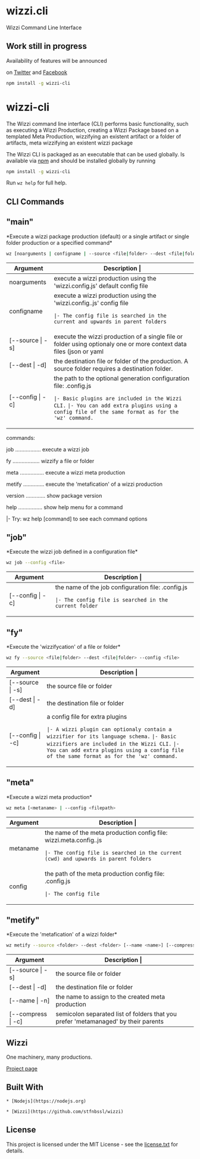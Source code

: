 # wizzi.cli

Wizzi Command Line Interface




## Work still in progress

Availability of features will be announced

on [Twitter](https://twitter.com/wizziteam) and [Facebook](https://www.facebook.com/wizzifactory)


```sh
npm install -g wizzi-cli
```
# wizzi-cli
The Wizzi command line interface (CLI) performs basic functionality, such as executing a Wizzi Production, creating a Wizzi Package based on a templated Meta Production, wizzifying an existent artifact or a folder of artifacts, meta wizzifying an existent wizzi package

The Wizzi CLI is packaged as an executable that can be used globally. Is available via [npm](https://www.npmjs.com/) and should be installed globally by running

```sh
npm install -g wizzi-cli
```
Run `wz help` for full help.

## CLI Commands
## "main"

<p>*Execute a wizzi package production (default) or a single artifact or single folder production or a specified command*</p>

```sh
wz [noarguments | configname | --source <file|folder> --dest <file|folder> -ctx <file>[-ctx <file>]...] --config <file>| [command <options>]
```

<table>
<thead>
<th>Argument<th>Description                                                                                                                                                                                                                         |</thead>
<tbody>
<tr>
<td>noarguments</td>
<td>execute a wizzi production using the 'wizzi.config.js' default config file

</tr>
<tr>
<td>configname</td>
<td>execute a wizzi production using the 'wizzi.config.<configname>.js' config file

`|- The config file is searched in the current and upwards in parent folders`
</tr>
<tr>
<td>[--source | -s] <file | folder></td>
<td>execute the wizzi production of a single file or folder using optionaly one or more context data files (json or yaml

</tr>
<tr>
<td>[--dest | -d] <file | folder></td>
<td>the destination file or folder of the production. A source folder requires a destination folder.

</tr>
<tr>
<td>[--config | -c] <file></td>
<td>the path to the optional generation configuration file: <file>.config.js

`|- Basic plugins are included in the Wizzi CLI.`
`|- You can add extra plugins using a config file of the same format as for the 'wz' command.`
</tr>
</tbody>
</table>

commands:

 job ................. execute a wizzi job

 fy .................. wizzify a file or folder

 meta ................ execute a wizzi meta production

 metify .............. execute the 'metafication' of a wizzi production

 version ............. show package version

 help ................ show help menu for a command

 |- Try: wz help [command] to see each command options

## "job"

<p>*Execute the wizzi job defined in a configuration file*</p>

```sh
wz job --config <file>
```

<table>
<thead>
<th>Argument<th>Description                                                                                                                                                                                                                         |</thead>
<tbody>
<tr>
<td>[--config | -c] <configname></td>
<td>the name of the job configuration file: <configname>.config.js

`|- The config file is searched in the current folder`
</tr>
</tbody>
</table>

## "fy"

<p>*Execute the 'wizzifycation' of a file or folder*</p>

```sh
wz fy --source <file|folder> --dest <file|folder> --config <file>
```

<table>
<thead>
<th>Argument<th>Description                                                                                                                                                                                                                         |</thead>
<tbody>
<tr>
<td>[--source | -s] <file | folder></td>
<td>the source file or folder

</tr>
<tr>
<td>[--dest | -d] <file | folder></td>
<td>the destination file or folder

</tr>
<tr>
<td>[--config | -c] <file></td>
<td>a config file for extra plugins

`|- A wizzi plugin can optionaly contain a wizzifier for its language schema.`
`|- Basic wizzifiers are included in the Wizzi CLI.`
`|- You can add extra plugins using a config file of the same format as for the 'wz' command.`
</tr>
</tbody>
</table>

## "meta"

<p>*Execute a wizzi meta production*</p>

```sh
wz meta [<metaname> | --config <filepath>
```

<table>
<thead>
<th>Argument<th>Description                                                                                                                                                                                                                         |</thead>
<tbody>
<tr>
<td>metaname</td>
<td>the name of the meta production config file: wizzi.meta.config.<metaname>.js

`|- The config file is searched in the current (cwd) and upwards in parent folders`
</tr>
<tr>
<td>config</td>
<td>the path of the meta production config file: <filepath>.config.js

`|- The config file`
</tr>
</tbody>
</table>

## "metify"

<p>*Execute the 'metafication' of a wizzi folder*</p>

```sh
wz metify --source <folder> --dest <folder> [--name <name>] [--compress <subfolder[;subfolder[;...]]>>]
```

<table>
<thead>
<th>Argument<th>Description                                                                                                                                                                                                                         |</thead>
<tbody>
<tr>
<td>[--source | -s]</td>
<td>the source file or folder

</tr>
<tr>
<td>[--dest | -d]</td>
<td>the destination file or folder

</tr>
<tr>
<td>[--name | -n]</td>
<td>the name to assign to the created meta production

</tr>
<tr>
<td>[--compress | -c]</td>
<td>semicolon separated list of folders that you prefer 'metamanaged' by their parents

</tr>
</tbody>
</table>



## Wizzi

One machinery, many productions.




<p><a href="https://stfnbssl.github.io/wizzi">Project page</a></p>

## Built With
    * [Nodejs](https://nodejs.org)
    
    * [Wizzi](https://github.com/stfnbssl/wizzi)
    

## License

<p>This project is licensed under the MIT License - see the <a href="license.txt">license.txt</a> for details.</p>

